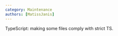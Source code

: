```yaml
---
category: Maintenance
authors: [MatissJanis]
---
```


TypeScript: making some files comply with strict TS.
